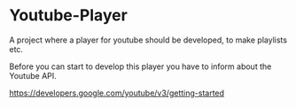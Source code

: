 # Youtube-Player
A project where a player for youtube should be developed, to make playlists etc.

Before you can start to develop this player you have to inform about the Youtube API.

https://developers.google.com/youtube/v3/getting-started
